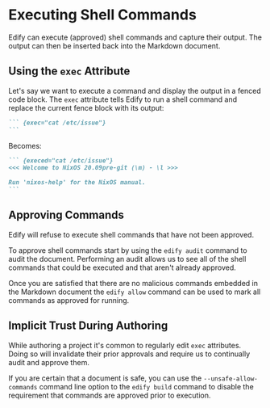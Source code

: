 # Executing Shell Commands

Edify can execute (approved) shell commands and capture their output.
The output can then be inserted back into the Markdown document.

## Using the `exec` Attribute

Let's say we want to execute a command and display the output in a
fenced code block.  The `exec` attribute tells Edify to run a shell
command and replace the current fence block with its output:

````markdown
``` {exec="cat /etc/issue"}
```
````

Becomes:

````markdown
``` {execed="cat /etc/issue"}
<<< Welcome to NixOS 20.09pre-git (\m) - \l >>>

Run 'nixos-help' for the NixOS manual.
```
````

## Approving Commands

Edify will refuse to execute shell commands that have not been
approved.

To approve shell commands start by using the `edify audit` command to
audit the document.  Performing an audit allows us to see all of the
shell commands that could be executed and that aren't already
approved.

Once you are satisfied that there are no malicious commands embedded
in the Markdown document the `edify allow` command can be used to mark
all commands as approved for running.

## Implicit Trust During Authoring

While authoring a project it's common to regularly edit `exec`
attributes.  Doing so will invalidate their prior approvals and
require us to continually audit and approve them.

If you are certain that a document is safe, you can use the
`--unsafe-allow-commands` command line option to the `edify build`
command to disable the requirement that commands are approved prior to
execution.
